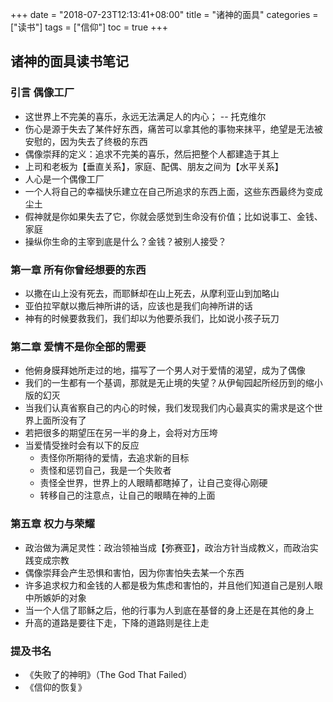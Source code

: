 +++
date = "2018-07-23T12:13:41+08:00" title = "诸神的面具" categories = ["读书"] tags = ["信仰"] toc = true
+++

## 诸神的面具读书笔记 ##

### 引言 偶像工厂 ###

- 这世界上不完美的喜乐，永远无法满足人的内心；  -- 托克维尔
- 伤心是源于失去了某件好东西，痛苦可以拿其他的事物来抹平，绝望是无法被安慰的，因为失去了终极的东西
- 偶像崇拜的定义：追求不完美的喜乐，然后把整个人都建造于其上
- 上司和老板为【垂直关系】，家庭、配偶、朋友之间为【水平关系】
- 人心是一个偶像工厂
- 一个人将自己的幸福快乐建立在自己所追求的东西上面，这些东西最终为变成尘土
- 假神就是你如果失去了它，你就会感觉到生命没有价值；比如说事工、金钱、家庭
- 操纵你生命的主宰到底是什么？金钱？被别人接受？

### 第一章 所有你曾经想要的东西 ###
- 以撒在山上没有死去，而耶稣却在山上死去，从摩利亚山到加略山
- 亚伯拉罕献以撒后神所讲的话，应该也是我们向神所讲的话
- 神有的时候要救我们，我们却以为他要杀我们，比如说小孩子玩刀

### 第二章 爱情不是你全部的需要 ###
- 他俯身膜拜她所走过的地，描写了一个男人对于爱情的渴望，成为了偶像
- 我们的一生都有一个基调，那就是无止境的失望？从伊甸园起所经历到的缩小版的幻灭
- 当我们认真省察自己的内心的时候，我们发现我们内心最真实的需求是这个世界上面所没有了
- 若把很多的期望压在另一半的身上，会将对方压垮
- 当爱情受挫时会有以下的反应
  - 责怪你所期待的爱情，去追求新的目标
  - 责怪和惩罚自己，我是一个失败者
  - 责怪全世界，世界上的人眼睛都瞎掉了，让自己变得心刚硬
  - 转移自己的注意点，让自己的眼睛在神的上面

### 第五章 权力与荣耀 ###
- 政治做为满足灵性：政治领袖当成【弥赛亚】，政治方针当成教义，而政治实践变成宗教
- 偶像崇拜会产生恐惧和害怕，因为你害怕失去某一个东西
- 许多追求权力和金钱的人都是极为焦虑和害怕的，并且他们知道自己是别人眼中所嫉妒的对象
- 当一个人信了耶稣之后，他的行事为人到底在基督的身上还是在其他的身上
- 升高的道路是要往下走，下降的道路则是往上走





### 提及书名 ###
- 《失败了的神明》（The God That Failed）
- 《信仰的恢复》


